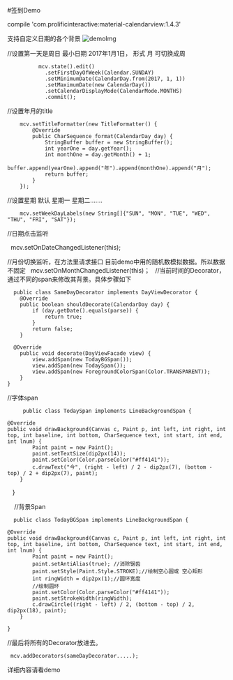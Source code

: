 #签到Demo 

   compile 'com.prolificinteractive:material-calendarview:1.4.3'

支持自定义日期的各个背景
![demoImg](https://github.com/hjja1/SignDemo/blob/master/image/device-2018-03-26-152829.png)


//设置第一天是周日   最小日期 2017年1月1日， 形式 月   可切换成周
              
              mcv.state().edit()
                .setFirstDayOfWeek(Calendar.SUNDAY)
                .setMinimumDate(CalendarDay.from(2017, 1, 1))
                .setMaximumDate(new CalendarDay())
                .setCalendarDisplayMode(CalendarMode.MONTHS)
                .commit();
//设置年月的title
        
        mcv.setTitleFormatter(new TitleFormatter() {
            @Override
            public CharSequence format(CalendarDay day) {
                StringBuffer buffer = new StringBuffer();
                int yearOne = day.getYear();
                int monthOne = day.getMonth() + 1;
                buffer.append(yearOne).append("年").append(monthOne).append("月");
                return buffer;
            }
        });
//设置星期  默认 星期一 星期二.......
        
        mcv.setWeekDayLabels(new String[]{"SUN", "MON", "TUE", "WED", "THU", "FRI", "SAT"});
        
//日期点击监听
   
      mcv.setOnDateChangedListener(this);
      
//月份切换监听，在方法里请求接口 目前demo中用的随机数模拟数据。所以数据不固定
   
      mcv.setOnMonthChangedListener(this)；
  
//当前时间的Decorator，通过不同的span来修改其背景。具体步骤如下 
  
  
      public class SameDayDecorator implements DayViewDecorator {
        @Override
        public boolean shouldDecorate(CalendarDay day) {
            if (day.getDate().equals(parse)) {
                return true;
            }
            return false;
        }

      @Override
        public void decorate(DayViewFacade view) {
            view.addSpan(new TodayBGSpan());
            view.addSpan(new TodaySpan());
            view.addSpan(new ForegroundColorSpan(Color.TRANSPARENT));
        }
    }
    
    
//字体span
         
         public class TodaySpan implements LineBackgroundSpan {

    @Override
    public void drawBackground(Canvas c, Paint p, int left, int right, int top, int baseline, int bottom, CharSequence text, int start, int end, int lnum) {
            Paint paint = new Paint();
            paint.setTextSize(dip2px(14));
            paint.setColor(Color.parseColor("#ff4141"));
            c.drawText("今", (right - left) / 2 - dip2px(7), (bottom - top) / 2 + dip2px(7), paint);
        }
    }
    
    
//背景Span

      public class TodayBGSpan implements LineBackgroundSpan {

    @Override
    public void drawBackground(Canvas c, Paint p, int left, int right, int top, int baseline, int bottom, CharSequence text, int start, int end, int lnum) {
            Paint paint = new Paint();
            paint.setAntiAlias(true); //消除锯齿
            paint.setStyle(Paint.Style.STROKE);//绘制空心圆或 空心矩形
            int ringWidth = dip2px(1);//圆环宽度
            //绘制圆环
            paint.setColor(Color.parseColor("#ff4141"));
            paint.setStrokeWidth(ringWidth);
            c.drawCircle((right - left) / 2, (bottom - top) / 2, dip2px(18), paint);
        }

    }
    
    
 //最后将所有的Decorator放进去。
 
     mcv.addDecorators(sameDayDecorator.....);
 
详细内容请看demo

